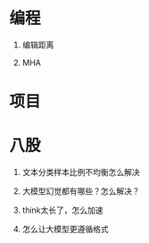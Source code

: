 # 编程
1. 编辑距离

2. MHA

# 项目

# 八股

1. 文本分类样本比例不均衡怎么解决

2. 大模型幻觉都有哪些？怎么解决？

3. think太长了，怎么加速

4. 怎么让大模型更遵循格式


